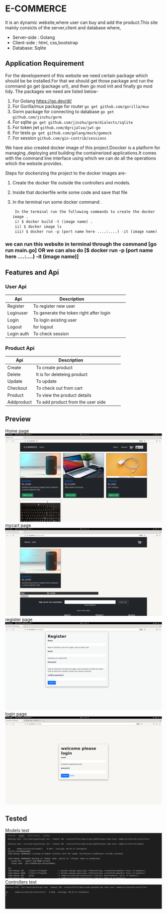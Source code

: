 # E-COMMERCE
It is an dynamic website,where user can buy and add the product.This site mainly consicts of the server,client and database where,
- Server-side : Golang
- Client-side : html, css,bootstrap 
- Database: Sqlite

## Application Requirement
For the developement of this website we need certain package which should be be installed.For that we should get those package and run the command go get (package url), and then go mod init and finally go mod tidy. The packages we need are listed below-

1. For  Golang https://go.dev/dl/
2. For  Gorilla/mux package for router ```go get github.com/gorilla/mux```
3. Gorm package for connecting to database ```go get github.com/jinzhu/gorm```
 4. For sqlite ```go get github.com/jinzhu/gorm/dialects/sqlite```
4. For token jwt ```github.com/dgrijalva/jwt-go```
5. For tests ```go get github.com/golang/mock/gomock```
6. For session ```github.com/gin-contrib/sessions```


We have also created docker image of this project.Doocker is a platform for managing ,deploying and building the containerized applications.It comes with the command line interface using which we can do all the operations which the website provides.

Steps for dockerizing the project to the docker images are-

1. Create the docker file outside the controllers and models.
2. Inside that dockerfile write some code and save that file
3. In the terminal run some  docker command .

        In the terminal run the following commands to create the docker image .
        i) $ docker build -t (image name) .
        ii) $ docker image ls
        iii) $ docker run -p (port name here ....:....) -it (image name)

    
### we can run this website in terminal through the command [go run main.go] OR we can also do [$ docker run -p (port name here ....:....) -it (image name)]
 
 ## Features and  Api
 ### User Api
| Api  |Description   |   |   |   |
|---|---|---|---|---|
|Register   |To register new user    |
|Loginuser|To generate the token right after login
|Login   |To login existing user   
|Logout   |for logout   
|Login auth |To check session

### Product Api

| Api   |Description   |   |   |   |
|---|---|---|---|---|
|Create   | To create product  |   |   |   |
|Delete   | It is for deleteing product  |   |   |   |
|Update   | To update  |   |   |   |
|Checkout|To check out from cart
|Product|To view the product details
|Addproduct|To add product from the user side





## Preview

Home page
![home page](/ecommerce_image/home.png)
mycart page
![cart page](/ecommerce_image/mycart.png)
register page
![register page](/ecommerce_image/register.png)
login page
![login page](/ecommerce_image/login.png)


## Tested 

Models  test 
![models test](/ecommerce_image/modelstest.png)
Controllers test
![controllers test](/ecommerce_image/contrtest.png)